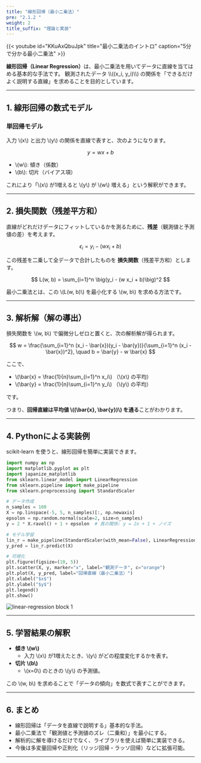 ```yaml
---
title: "線形回帰（最小二乗法）"
pre: "2.1.2 "
weight: 2
title_suffix: "理論と実装"
---
```


{{< youtube id="KKuAxQbuJpk" title="最小二乗法のイントロ" caption="5分で分かる最小二乗法" >}}




<div class="pagetop-box">
<p>
<b>線形回帰（Linear Regression）</b>は、最小二乗法を用いてデータに直線を当てはめる基本的な手法です。  
観測されたデータ \\((x_i, y_i)\\) の関係を「できるだけよく説明する直線」を求めることを目的としています。  
</p>
</div>

---

## 1. 線形回帰の数式モデル

### 単回帰モデル
入力 \\(x\\) と出力 \\(y\\) の関係を直線で表すと、次のようになります。

$$
y = w x + b
$$

- \\(w\\): 傾き（係数）  
- \\(b\\): 切片（バイアス項）  

これにより「\\(x\\) が1増えると \\(y\\) が \\(w\\) 増える」という解釈ができます。

---

## 2. 損失関数（残差平方和）

直線がどれだけデータにフィットしているかを測るために、**残差**（観測値と予測値の差）を考えます。

$$
\epsilon_i = y_i - (w x_i + b)
$$

この残差を二乗して全データで合計したものを **損失関数**（残差平方和）とします。

$$
L(w, b) = \sum_{i=1}^n \big(y_i - (w x_i + b)\big)^2
$$

最小二乗法とは、この \\(L(w, b)\\) を最小化する \\(w, b\\) を求める方法です。

---

## 3. 解析解（解の導出）

損失関数を \\(w, b\\) で偏微分しゼロと置くと、次の解析解が得られます。

$$
w = \frac{\sum_{i=1}^n (x_i - \bar{x})(y_i - \bar{y})}{\sum_{i=1}^n (x_i - \bar{x})^2}, \quad
b = \bar{y} - w \bar{x}
$$

ここで、

- \\(\bar{x} = \frac{1}{n}\sum_{i=1}^n x_i\\) （\\(x\\) の平均）  
- \\(\bar{y} = \frac{1}{n}\sum_{i=1}^n y_i\\) （\\(y\\) の平均）  

です。

つまり、**回帰直線は平均値 \\((\bar{x}, \bar{y})\\) を通る**ことがわかります。

---

## 4. Pythonによる実装例

scikit-learn を使うと、線形回帰を簡単に実装できます。

```python
import numpy as np
import matplotlib.pyplot as plt
import japanize_matplotlib
from sklearn.linear_model import LinearRegression
from sklearn.pipeline import make_pipeline
from sklearn.preprocessing import StandardScaler

# データ作成
n_samples = 100
X = np.linspace(-5, 5, n_samples)[:, np.newaxis]
epsolon = np.random.normal(scale=2, size=n_samples)
y = 2 * X.ravel() + 1 + epsolon  # 真の関係: y = 2x + 1 + ノイズ

# モデル学習
lin_r = make_pipeline(StandardScaler(with_mean=False), LinearRegression()).fit(X, y)
y_pred = lin_r.predict(X)

# 可視化
plt.figure(figsize=(10, 5))
plt.scatter(X, y, marker="x", label="観測データ", c="orange")
plt.plot(X, y_pred, label="回帰直線（最小二乗法）")
plt.xlabel("$x$")
plt.ylabel("$y$")
plt.legend()
plt.show()
```

![linear-regression block 1](/images/basic/regression/linear-regression_block01.svg)

---

## 5. 学習結果の解釈

- **傾き \\(w\\)**  
  - 入力 \\(x\\) が1増えたとき、\\(y\\) がどの程度変化するかを表す。  
- **切片 \\(b\\)**  
  - \\(x=0\\) のときの \\(y\\) の予測値。  

この \\(w, b\\) を求めることで「データの傾向」を数式で表すことができます。

---

## 6. まとめ

- 線形回帰は「データを直線で説明する」基本的な手法。  
- 最小二乗法で「観測値と予測値のズレ（二乗和）」を最小にする。  
- 解析的に解を導けるだけでなく、ライブラリを使えば簡単に実装できる。  
- 今後は多変量回帰や正則化（リッジ回帰・ラッソ回帰）などに拡張可能。

---

